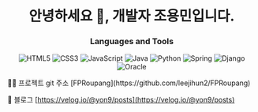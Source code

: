 <h1 align="center">안녕하세요 👋, 개발자 조용민입니다.</h1>

<h3 align="center">Languages and Tools</h3>

<div align="center">
  
![HTML5](https://img.shields.io/badge/-HTML5-F05032?style=for-the-badge&logo=html5&logoColor=white)
![CSS3](https://img.shields.io/badge/css-1572B6?style=for-the-badge&logo=css3&logoColor=white)
![JavaScript](https://img.shields.io/badge/javascript-F7DF1E?style=for-the-badge&logo=javascript&logoColor=black)
![Java](https://img.shields.io/badge/java-007396?style=for-the-badge&logo=java&logoColor=white)
![Python](https://img.shields.io/badge/python-3670A0?style=for-the-badge&logo=python&logoColor=ffdd54)
![Spring](https://img.shields.io/badge/spring-6DB33F?style=for-the-badge&logo=spring&logoColor=white)
![Django](https://img.shields.io/badge/django-%23092E20.svg?style=for-the-badge&logo=django&logoColor=white)
![Oracle](https://img.shields.io/badge/oracle-F80000?style=for-the-badge&logo=oracle&logoColor=white)
</div>
 👨‍💻 프로젝트 git 주소 [FPRoupang](https://github.com/leejihun2/FPRoupang)
  
 📝 블로그 [https://velog.io/@yon9/posts](https://velog.io/@yon9/posts)




